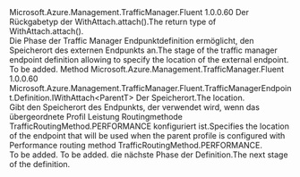 <Type Name="IWithSourceTrafficRegion&lt;ParentT&gt;" FullName="Microsoft.Azure.Management.TrafficManager.Fluent.TrafficManagerEndpoint.Definition.IWithSourceTrafficRegion&lt;ParentT&gt;">
  <TypeSignature Language="C#" Value="public interface IWithSourceTrafficRegion&lt;ParentT&gt;" />
  <TypeSignature Language="ILAsm" Value=".class public interface auto ansi abstract IWithSourceTrafficRegion`1&lt;ParentT&gt;" />
  <TypeSignature Language="DocId" Value="T:Microsoft.Azure.Management.TrafficManager.Fluent.TrafficManagerEndpoint.Definition.IWithSourceTrafficRegion`1" />
  <TypeSignature Language="VB.NET" Value="Public Interface IWithSourceTrafficRegion(Of ParentT)" />
  <TypeSignature Language="F#" Value="type IWithSourceTrafficRegion&lt;'ParentT&gt; = interface" />
  <AssemblyInfo>
    <AssemblyName>Microsoft.Azure.Management.TrafficManager.Fluent</AssemblyName>
    <AssemblyVersion>1.0.0.60</AssemblyVersion>
  </AssemblyInfo>
  <TypeParameters>
    <TypeParameter Name="ParentT" />
  </TypeParameters>
  <Interfaces />
  <Docs>
    <typeparam name="ParentT"><span data-ttu-id="32bf2-101">Der Rückgabetyp der WithAttach.attach().</span><span class="sxs-lookup"><span data-stu-id="32bf2-101">The return type of  WithAttach.attach().</span></span></typeparam>
    <summary>
            <span data-ttu-id="32bf2-102">Die Phase der Traffic Manager Endpunktdefinition ermöglicht, den Speicherort des externen Endpunkts an.</span><span class="sxs-lookup"><span data-stu-id="32bf2-102">The stage of the traffic manager endpoint definition allowing to specify the location of the external endpoint.</span></span>
            </summary>
    <remarks>To be added.</remarks>
  </Docs>
  <Members>
    <Member MemberName="FromRegion">
      <MemberSignature Language="C#" Value="public Microsoft.Azure.Management.TrafficManager.Fluent.TrafficManagerEndpoint.Definition.IWithAttach&lt;ParentT&gt; FromRegion (Microsoft.Azure.Management.ResourceManager.Fluent.Core.Region region);" />
      <MemberSignature Language="ILAsm" Value=".method public hidebysig newslot virtual instance class Microsoft.Azure.Management.TrafficManager.Fluent.TrafficManagerEndpoint.Definition.IWithAttach`1&lt;!ParentT&gt; FromRegion(class Microsoft.Azure.Management.ResourceManager.Fluent.Core.Region region) cil managed" />
      <MemberSignature Language="DocId" Value="M:Microsoft.Azure.Management.TrafficManager.Fluent.TrafficManagerEndpoint.Definition.IWithSourceTrafficRegion`1.FromRegion(Microsoft.Azure.Management.ResourceManager.Fluent.Core.Region)" />
      <MemberSignature Language="F#" Value="abstract member FromRegion : Microsoft.Azure.Management.ResourceManager.Fluent.Core.Region -&gt; Microsoft.Azure.Management.TrafficManager.Fluent.TrafficManagerEndpoint.Definition.IWithAttach&lt;'ParentT&gt;" Usage="iWithSourceTrafficRegion.FromRegion region" />
      <MemberType>Method</MemberType>
      <AssemblyInfo>
        <AssemblyName>Microsoft.Azure.Management.TrafficManager.Fluent</AssemblyName>
        <AssemblyVersion>1.0.0.60</AssemblyVersion>
      </AssemblyInfo>
      <ReturnValue>
        <ReturnType>Microsoft.Azure.Management.TrafficManager.Fluent.TrafficManagerEndpoint.Definition.IWithAttach&lt;ParentT&gt;</ReturnType>
      </ReturnValue>
      <Parameters>
        <Parameter Name="region" Type="Microsoft.Azure.Management.ResourceManager.Fluent.Core.Region" />
      </Parameters>
      <Docs>
        <param name="region"><span data-ttu-id="32bf2-103">Der Speicherort.</span><span class="sxs-lookup"><span data-stu-id="32bf2-103">The location.</span></span></param>
        <summary>
            <span data-ttu-id="32bf2-104">Gibt den Speicherort des Endpunkts, der verwendet wird, wenn das übergeordnete Profil Leistung Routingmethode TrafficRoutingMethod.PERFORMANCE konfiguriert ist.</span><span class="sxs-lookup"><span data-stu-id="32bf2-104">Specifies the location of the endpoint that will be used when the parent profile is configured with Performance routing method  TrafficRoutingMethod.PERFORMANCE.</span></span>
            </summary>
        <returns>To be added.</returns>
        <remarks>To be added.</remarks>
        <return><span data-ttu-id="32bf2-105">die nächste Phase der Definition.</span><span class="sxs-lookup"><span data-stu-id="32bf2-105">The next stage of the definition.</span></span></return>
      </Docs>
    </Member>
  </Members>
</Type>